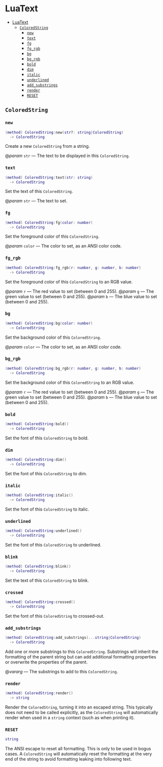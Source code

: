 # LuaText

<!--toc:start-->
- [LuaText](#luatext)
  - [`ColoredString`](#coloredstring)
    - [`new`](#new)
    - [`text`](#text)
    - [`fg`](#fg)
    - [`fg_rgb`](#fgrgb)
    - [`bg`](#bg)
    - [`bg_rgb`](#bgrgb)
    - [`bold`](#bold)
    - [`dim`](#dim)
    - [`italic`](#italic)
    - [`underlined`](#underlined)
    - [`add_substrings`](#addsubstrings)
    - [`render`](#render)
    - [`RESET`](#reset)
<!--toc:end-->

## `ColoredString`

<!-- TODO add general desciption about the usage -->

### `new`

```lua
(method) ColoredString:new(str?: string|ColoredString)
  -> ColoredString
```

Create a new `ColoredString` from a string.

@_param_ `str` — The text to be displayed in this `ColoredString`.

### `text`

```lua
(method) ColoredString:text(str: string)
  -> ColoredString
```

Set the text of this `ColoredString`.

@_param_ `str` — The text to set.

### `fg`

```lua
(method) ColoredString:fg(color: number)
  -> ColoredString
```

Set the foreground color of this `ColoredString`.

@_param_ `color` — The color to set, as an ANSI color code.

### `fg_rgb`

```lua
(method) ColoredString:fg_rgb(r: number, g: number, b: number)
  -> ColoredString
```

Set the foreground color of this `ColoredString` to an RGB value.

@_param_ `r` — The red value to set (between 0 and 255).
@_param_ `g` — The green value to set (between 0 and 255).
@_param_ `b` — The blue value to set (between 0 and 255).

### `bg`

```lua
(method) ColoredString:bg(color: number)
  -> ColoredString
```

Set the background color of this `ColoredString`.

@_param_ `color` — The color to set, as an ANSI color code.

### `bg_rgb`

```lua
(method) ColoredString:bg_rgb(r: number, g: number, b: number)
  -> ColoredString
```

Set the background color of this `ColoredString` to an RGB value.

@_param_ `r` — The red value to set (between 0 and 255).
@_param_ `g` — The green value to set (between 0 and 255).
@_param_ `b` — The blue value to set (between 0 and 255).

### `bold`

```lua
(method) ColoredString:bold()
  -> ColoredString
```

Set the font of this `ColoredString` to bold.

### `dim`

```lua
(method) ColoredString:dim()
  -> ColoredString
```

Set the font of this `ColoredString` to dim.

### `italic`

```lua
(method) ColoredString:italic()
  -> ColoredString
```

Set the font of this `ColoredString` to italic.

### `underlined`

```lua
(method) ColoredString:underlined()
  -> ColoredString
```

Set the font of this `ColoredString` to underlined.

### `blink`

```lua
(method) ColoredString:blink()
  -> ColoredString
```

Set the text of this `ColoredString` to blink.

### `crossed`

```lua
(method) ColoredString:crossed()
  -> ColoredString
```

Set the font of this `ColoredString` to crossed-out.

### `add_substrings`

```lua
(method) ColoredString:add_substrings(...string|ColoredString)
  -> ColoredString
```

Add one or more substrings to this `ColoredString`. Substrings will inherit the formatting of the
parent string but can add additional formatting properties or overwrite the properties of the
parent.

@_vararg_ — The substrings to add to this `ColoredString`.

### `render`

```lua
(method) ColoredString:render()
  -> string
```

Render the `ColoredString`, turning it into an escaped string. This typically does not need to be
called explicitly, as the `ColoredString` will automatically render when used in a `string` context
(such as when printing it).

### `RESET`

```lua
string
```

The ANSI escape to reset all formatting. This is only to be used in bogus cases. A `ColoredString`
will automatically reset the formatting at the very end of the string to avoid formatting leaking
into following text.
